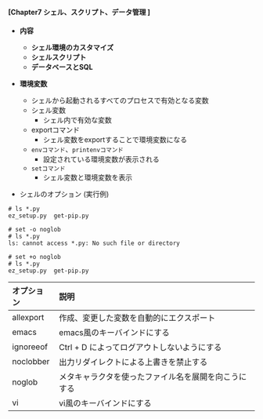 ####    [Chapter7 シェル、スクリプト、データ管理 ]
- **内容**
  - **シェル環境のカスタマイズ**
  - **シェルスクリプト**
  - **データベースとSQL**
  
  
- **環境変数**
  - シェルから起動されるすべてのプロセスで有効となる変数
  - シェル変数
    - シェル内で有効な変数
  - exportコマンド
    - シェル変数をexportすることで環境変数になる
  - `envコマンド`、`printenvコマンド`
    - 設定されている環境変数が表示される
  - `setコマンド`
    - シェル変数と環境変数を表示


- シェルのオプション
(実行例)
```
# ls *.py
ez_setup.py  get-pip.py

# set -o noglob
# ls *.py
ls: cannot access *.py: No such file or directory

# set +o noglob
# ls *.py
ez_setup.py  get-pip.py
```

|オプション|説明         |
|:-----------|:------------|
|allexport|作成、変更した変数を自動的にエクスポート|
|emacs|emacs風のキーバインドにする|
|ignoreeof|Ctrl + D によってログアウトしないようにする|
|noclobber|出力リダイレクトによる上書きを禁止する|
|noglob|メタキャラクタを使ったファイル名を展開を向こうにする|
|vi|vi風のキーバインドにする|

